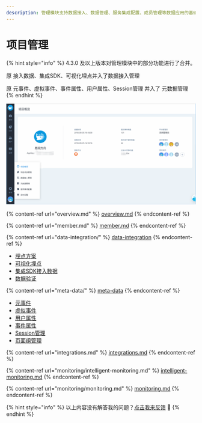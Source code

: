 ```yaml
---
description: 管理模块支持数据接入、数据管理、服务集成配置、成员管理等数据应用的基础管理。
---
```


# 项目管理

{% hint style="info" %}
4.3.0 及以上版本对管理模块中的部分功能进行了合并。

原 接入数据、集成SDK、可视化埋点并入了数据接入管理

原 元事件、虚拟事件、事件属性、用户属性、Session管理 并入了 元数据管理
{% endhint %}

![](<../../.gitbook/assets/image (60).png>)

{% content-ref url="overview.md" %}
[overview.md](overview.md)
{% endcontent-ref %}

{% content-ref url="member.md" %}
[member.md](member.md)
{% endcontent-ref %}

{% content-ref url="data-integration/" %}
[data-integration](data-integration/)
{% endcontent-ref %}

* [埋点方案](data-integration/schema.md)
* [可视化埋点](data-integration/virtualizer.md)
* [集成SDK接入数据](data-integration/sdks.md)
* [数据验证](data-integration/validation.md)

{% content-ref url="meta-data/" %}
[meta-data](meta-data/)
{% endcontent-ref %}

* [元事件](meta-data/meta-events.md)
* [虚拟事件](meta-data/merged-events.md)
* [用户属性](meta-data/user-properties.md)
* [事件属性](meta-data/event-properties.md)
* [Session管理](meta-data/session.md)
* [页面组管理](meta-data/pagegroup.md)

{% content-ref url="integrations.md" %}
[integrations.md](integrations.md)
{% endcontent-ref %}

{% content-ref url="monitoring/intelligent-monitoring.md" %}
[intelligent-monitoring.md](monitoring/intelligent-monitoring.md)
{% endcontent-ref %}

{% content-ref url="monitoring/monitoring.md" %}
[monitoring.md](monitoring/monitoring.md)
{% endcontent-ref %}



{% hint style="info" %}
以上内容没有解答我的问题？[点击我来反馈](https://support.qq.com/products/118522/) 🚀
{% endhint %}
